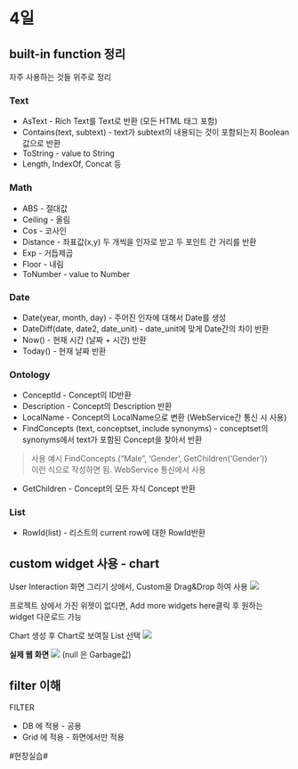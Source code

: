 # 4일
##  built-in function 정리
자주 사용하는 것들 위주로 정리

### Text
* AsText - Rich Text를 Text로 반환 (모든 HTML 태그 포함)
* Contains(text, subtext) - text가 subtext의 내용되는 것이 포함되는지 Boolean값으로 반환
* ToString - value to String
* Length, IndexOf, Concat 등 

### Math
* ABS - 절대값
* Ceiling - 올림
* Cos - 코사인
* Distance - 좌표값(x,y)  두 개씩을 인자로 받고 두 포인트 간 거리를 반환
* Exp - 거듭제곱
* Floor - 내림
* ToNumber - value to Number

### Date
* Date(year, month, day) - 주어진 인자에 대해서 Date를 생성
* DateDiff(date, date2, date_unit)  - date_unit에 맞게 Date간의 차이 반환
* Now() - 현재 시간 (날짜 + 시간) 반환
* Today() - 현재 날짜 반환

### Ontology
* ConceptId - Concept의 ID반환
* Description - Concept의 Description 반환
* LocalName - Concept의 LocalName으로 변환 (WebService간 통신 시 사용)
* FindConcepts (text, conceptset, include synonyms) - conceptset의 synonyms에서 text가 포함된 Concept을 찾아서 반환
> 사용 예시 FindConcepts (“Male”, ‘Gender’, GetChildren(‘Gender’))  
> 이런 식으로 작성하면 됨. WebService 통신에서 사용  
  
* GetChildren - Concept의 모든 자식 Concept 반환

### List
* RowId(list) - 리스트의 current row에 대한 RowId반환

  
## custom widget 사용 - chart
User Interaction 화면 그리기 상에서, Custom을 Drag&Drop 하여 사용
![](Day4/%E1%84%89%E1%85%B3%E1%84%8F%E1%85%B3%E1%84%85%E1%85%B5%E1%86%AB%E1%84%89%E1%85%A3%E1%86%BA%202021-08-12%20%E1%84%8B%E1%85%A9%E1%84%8C%E1%85%A5%E1%86%AB%209.33.25.png)

프로젝트 상에서 가진 위젯이 없다면,  Add more widgets here클릭 후
원하는 widget 다운로드 가능

Chart 생성 후 Chart로 보여질 List 선택
![](Day4/%E1%84%89%E1%85%B3%E1%84%8F%E1%85%B3%E1%84%85%E1%85%B5%E1%86%AB%E1%84%89%E1%85%A3%E1%86%BA%202021-08-12%20%E1%84%8B%E1%85%A9%E1%84%8C%E1%85%A5%E1%86%AB%209.35.42.png)

**실제 웹 화면**
![](Day4/%E1%84%89%E1%85%B3%E1%84%8F%E1%85%B3%E1%84%85%E1%85%B5%E1%86%AB%E1%84%89%E1%85%A3%E1%86%BA%202021-08-12%20%E1%84%8B%E1%85%A9%E1%84%8C%E1%85%A5%E1%86%AB%209.36.33.png)
(null 은 Garbage값)


##  filter 이해
FILTER 
- DB 에 적용 - 공용
- Grid 에 적용 - 화면에서만 적용



#현장실습#